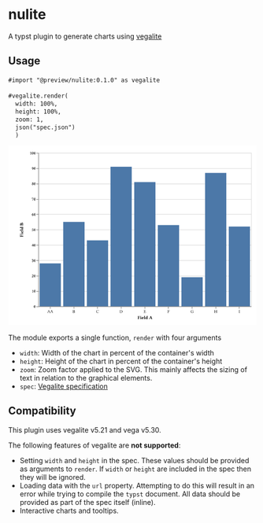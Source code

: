 # nulite

A typst plugin to generate charts using [vegalite](https://vega.github.io/vega-lite/)

## Usage

```typst
#import "@preview/nulite:0.1.0" as vegalite

#vegalite.render(
  width: 100%,
  height: 100%,
  zoom: 1,
  json("spec.json")
  )

```

![Example](examples/image.png)

The module exports a single function, `render` with four arguments

* `width`: Width of the chart in percent of the container's width
* `height`: Height of the chart in percent of the container's height
* `zoom`: Zoom factor applied to the SVG. This mainly affects the sizing of text in relation to the graphical elements.
* `spec`: [Vegalite specification](https://vega.github.io/vega-lite/docs/spec.html)

## Compatibility

This plugin uses vegalite v5.21 and vega v5.30.

The following features of vegalite are **not supported**:

* Setting `width` and `height` in the spec. These values should be provided as arguments to `render`. If `width` or `height` are included in the spec then they will be ignored.
* Loading data with the `url` property. Attempting to do this will result in an error while trying to compile the `typst` document. All data should be provided as part of the spec itself (inline).
* Interactive charts and tooltips. 